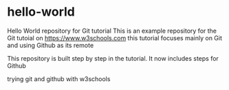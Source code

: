 # hello-world
Hello World repository for Git tutorial
This is an example repository for the Git tutoial on https://www.w3schools.com
this tutorial focuses mainly on Git and using Github as its remote

This repository is built step by step in the tutorial.
It now includes steps for Github

trying git and github with w3schools
